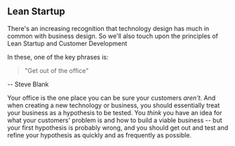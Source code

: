 ## Lean Startup

There's an increasing recognition that technology design has much in common with business design. So we'll also touch upon the principles of Lean Startup and Customer Development

In these, one of the key phrases is:

> "Get out of the office" 

-- Steve Blank

Your office is the one place you can be sure your customers *aren't*. And when creating a new technology or business, you should essentially treat your business as a hypothesis to be tested. You *think* you have an idea for what your customers' problem is and how to build a viable business -- but your first hypothesis is probably wrong, and you should get out and test and refine your hypothesis as quickly and as frequently as possible.

